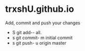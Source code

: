 # trxshU.github.io
Add, commit and push your changes
- S git add-- all.
- s git commit- m initial commit
- s git push- u origin master
